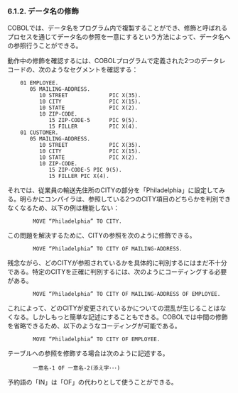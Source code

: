 ### 6.1.2. データ名の修飾

COBOLでは、データ名をプログラム内で複製することができ、修飾と呼ばれるプロセスを通じてデータ名の参照を一意にするという方法によって、データ名への参照行うことができる。

動作中の修飾を確認するには、COBOLプログラムで定義された2つのデータレコードの、次のようなセグメントを確認する：

```
    01 EMPLOYEE.
       05 MAILING-ADDRESS.
          10 STREET             PIC X(35).
          10 CITY               PIC X(15).
          10 STATE              PIC X(2).
          10 ZIP-CODE.
             15 ZIP-CODE-5      PIC 9(5).
             15 FILLER          PIC X(4).
    01 CUSTOMER.
       05 MAILING-ADDRESS.
          10 STREET             PIC X(35).
          10 CITY               PIC X(15).
          10 STATE              PIC X(2).
          10 ZIP-CODE.
             15 ZIP-CODE-5 PIC 9(5).
             15 FILLER PIC X(4).
```

それでは、従業員の輸送先住所のCITYの部分を「Philadelphia」に設定してみる。明らかにコンパイラは、参照している2つのCITY項目のどちらかを判別できなくなるため、以下の例は機能しない：

            MOVE “Philadelphia” TO CITY.

この問題を解決するために、CITYの参照を次のように修飾できる。

            MOVE “Philadelphia” TO CITY OF MAILING-ADDRESS.

残念ながら、どのCITYが参照されているかを具体的に判別するにはまだ不十分である。特定のCITYを正確に判別するには、次のようにコーディングする必要がある。

            MOVE “Philadelphia” TO CITY OF MAILING-ADDRESS OF EMPLOYEE.

これによって、どのCITYが変更されているかについての混乱が生じることはなくなる。しかしもっと簡単な記述にすることもできる。COBOLでは中間の修飾を省略できるため、以下のようなコーディングが可能である。

            MOVE “Philadelphia” TO CITY OF EMPLOYEE.

テーブルへの参照を修飾する場合は次のように記述する。

            一意名-1 OF 一意名-2(添え字･･･)

予約語の「IN」は「OF」の代わりとして使うことができる。

